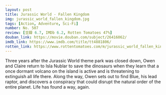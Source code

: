 ```yaml
---
layout: post 
title: Jurassic World - Fallen Kingdom
img: jurassic_world_fallen_kingdom.jpg
tags: [Action, Adventure, Sci-Fi]
number: No. 507
review: [豆瓣 6.7, IMDb 6.2, Rotten Tomatoes 47%]
douban_link: https://movie.douban.com/subject/26416062/
imdb_link: https://www.imdb.com/title/tt4881806/
rotten_link: https://www.rottentomatoes.com/m/jurassic_world_fallen_kingdom
---
```


Three years after the Jurassic World theme park was closed down, Owen and Claire return to Isla Nublar to save the dinosaurs when they learn that a once dormant volcano on the island is active and is threatening to extinguish all life there. Along the way, Owen sets out to find Blue, his lead raptor, and discovers a conspiracy that could disrupt the natural order of the entire planet. Life has found a way, again.